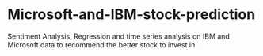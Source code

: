 # Microsoft-and-IBM-stock-prediction
Sentiment Analysis, Regression and time series analysis on IBM and Microsoft data to recommend the better stock to invest in.
